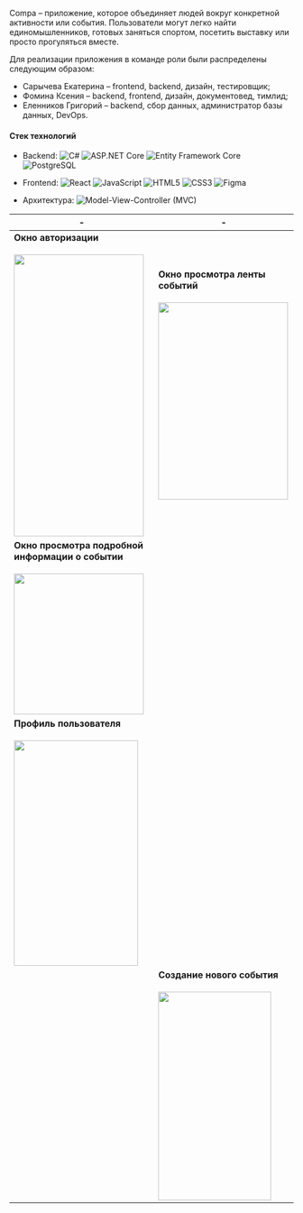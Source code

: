 Compa – приложение, которое объединяет людей вокруг конкретной активности или события. Пользователи могут легко 
найти единомышленников, готовых заняться спортом, посетить выставку или просто прогуляться вместе.

Для реализации приложения в команде роли были распределены следующим образом:
- Сарычева Екатерина – frontend, backend, дизайн, тестировщик;
- Фомина Ксения – backend, frontend, дизайн, документовед, тимлид;
- Еленников Григорий – backend, сбор данных, администратор базы данных, DevOps.

#### Стек технологий
- Backend:
![C#](https://img.shields.io/badge/c%23-%23239120.svg?style=for-the-badge&logo=c-sharp&logoColor=white)
![ASP.NET Core](https://img.shields.io/badge/ASP.NET_Core-512BD4.svg?style=for-the-badge&logo=.net&logoColor=white)
![Entity Framework Core](https://img.shields.io/badge/Entity_Framework_Core-007396.svg?style=for-the-badge&logo=microsoftsqlserver&logoColor=white)
![PostgreSQL](https://img.shields.io/badge/PostgreSQL-4169E1.svg?style=for-the-badge&logo=postgresql&logoColor=white)
  
- Frontend:
![React](https://img.shields.io/badge/react-%2320232a.svg?style=for-the-badge&logo=react&logoColor=%2361DAFB)
![JavaScript](https://img.shields.io/badge/javascript-%23323330.svg?style=for-the-badge&logo=javascript&logoColor=%23F7DF1E)
![HTML5](https://img.shields.io/badge/html5-%23E34F26.svg?style=for-the-badge&logo=html5&logoColor=white)
![CSS3](https://img.shields.io/badge/css3-%231572B6.svg?style=for-the-badge&logo=css3&logoColor=white)
![Figma](https://img.shields.io/badge/figma-%23F24E1E.svg?style=for-the-badge&logo=figma&logoColor=white)

- Архитектура:
![Model-View-Controller (MVC)](https://img.shields.io/badge/MVC-005C84.svg?style=for-the-badge&logo=filepattern&logoColor=white)

| - | - |
|-|-|
| **Окно авторизации** <br><br> <img src="https://github.com/user-attachments/assets/d6c8e607-5845-4b15-a344-09a86656cde9" width="230" height="500"> | **Окно просмотра ленты событий** <br><br> <img src="https://github.com/user-attachments/assets/5e0c5262-a009-48dd-b2f3-38e6cf0589e1" width="230" height="350"> ||
| **Окно просмотра подробной информации о событии** <br><br> <img src="https://github.com/user-attachments/assets/1d7f49dd-fd6a-472f-8787-ae85e7158b39" width="230" height="250"> |
| **Профиль пользователя** <br><br> <img src="https://github.com/user-attachments/assets/5811f9ee-9c83-4f3f-ac4e-a586d466cf08" width="220" height="400"> |
| | **Создание нового события** <br><br> <img src="https://github.com/user-attachments/assets/a4600727-7dbc-4e3d-bff3-91022ccccf37" width="200" height="370"> |



  

